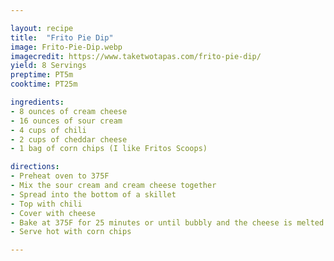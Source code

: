 ```yaml
---

layout: recipe
title:  "Frito Pie Dip"
image: Frito-Pie-Dip.webp
imagecredit: https://www.taketwotapas.com/frito-pie-dip/
yield: 8 Servings
preptime: PT5m
cooktime: PT25m

ingredients:
- 8 ounces of cream cheese
- 16 ounces of sour cream
- 4 cups of chili
- 2 cups of cheddar cheese
- 1 bag of corn chips (I like Fritos Scoops)

directions:
- Preheat oven to 375F
- Mix the sour cream and cream cheese together
- Spread into the bottom of a skillet
- Top with chili
- Cover with cheese
- Bake at 375F for 25 minutes or until bubbly and the cheese is melted
- Serve hot with corn chips

---
```

